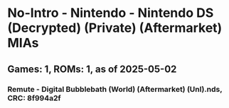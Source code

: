 # No-Intro - Nintendo - Nintendo DS (Decrypted) (Private) (Aftermarket) MIAs
## Games: 1, ROMs: 1, as of 2025-05-02

### Remute - Digital Bubblebath (World) (Aftermarket) (Unl).nds, CRC: 8f994a2f
